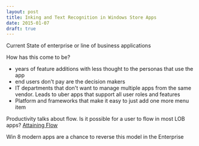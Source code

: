 ```yaml
---
layout: post
title: Inking and Text Recognition in Windows Store Apps
date: 2015-01-07
draft: true
---
```


Current State of enterprise or line of business applications

How has this come to be?
* years of feature additions with less thought to the personas that use the app
* end users don't pay are the decision makers
* IT departments that don't want to manage multiple apps from the same vendor. Leads to uber apps that support all user roles and features
* Platform and frameworks that make it easy to just add one more menu item

Productivity talks about flow. Is it possible for a user to flow in most LOB apps?
[Attaining Flow](http://lifehacker.com/the-key-to-better-work-email-less-flow-more-1617833183)

Win 8 modern apps are a chance to reverse this model in the Enterprise
